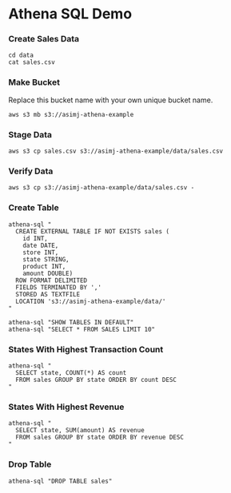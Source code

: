 # Athena SQL Demo

### Create Sales Data

    cd data
    cat sales.csv

### Make Bucket

Replace this bucket name with your own unique bucket name.

    aws s3 mb s3://asimj-athena-example

### Stage Data 

    aws s3 cp sales.csv s3://asimj-athena-example/data/sales.csv

### Verify Data

    aws s3 cp s3://asimj-athena-example/data/sales.csv -

### Create Table

    athena-sql "
      CREATE EXTERNAL TABLE IF NOT EXISTS sales (
        id INT,
        date DATE,
        store INT,
        state STRING,
        product INT,
        amount DOUBLE) 
      ROW FORMAT DELIMITED
      FIELDS TERMINATED BY ','
      STORED AS TEXTFILE
      LOCATION 's3://asimj-athena-example/data/'
    "
    
    athena-sql "SHOW TABLES IN DEFAULT"
    athena-sql "SELECT * FROM SALES LIMIT 10"

### States With Highest Transaction Count

    athena-sql "
      SELECT state, COUNT(*) AS count 
      FROM sales GROUP BY state ORDER BY count DESC
    "

### States With Highest Revenue

    athena-sql "
      SELECT state, SUM(amount) AS revenue
      FROM sales GROUP BY state ORDER BY revenue DESC
    "

### Drop Table

    athena-sql "DROP TABLE sales"

